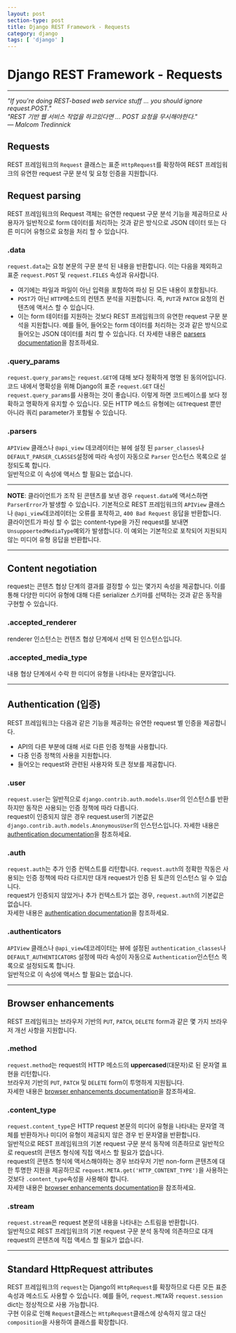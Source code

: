 ```yaml
---
layout: post
section-type: post
title: Django REST Framework - Requests
category: django
tags: [ 'django' ]
---
```


# Django REST Framework - Requests

---
_"If you're doing REST-based web service stuff ... you should ignore request.POST."   
"REST 기반 웹 서비스 작업을 하고있다면 ... POST 요청을 무시해야한다."  
— Malcom Tredinnick_


## Requests

REST 프레임워크의 `Request` 클래스는 표준 `HttpRequest`를 확장하여 REST 프레임워크의 유연한 request 구문 분석 및 요청 인증을 지원합니다.

## Request parsing
REST 프레임워크의 Request 객체는 유연한 request 구문 분석 기능을 제공하므로 사용자가 일반적으로 form 데이터를 처리하는 것과 같은 방식으로 JSON 데이터 또는 다른 미디어 유형으로 요청을 처리 할 수 ​​있습니다.

### .data
`request.data`는 요청 본문의 구문 분석 된 내용을 반환합니다. 이는 다음을 제외하고 표준 `request.POST` 및 `request.FILES` 속성과 유사합니다.

- 여기에는 파일과 파일이 아닌 입력을 포함하여 파싱 된 모든 내용이 포함됩니다.
- `POST`가 아닌 `HTTP`메소드의 컨텐츠 분석을 지원합니다. 즉, `PUT`과 `PATCH` 요청의 컨텐츠에 액서스 할 수 있습니다.
- 이는 form 테이터를 지원하는 것보다 REST 프레임워크의 유연한 request 구문 분석을 지원합니다. 예를 들어, 들어오는 form 데이터를 처리하는 것과 같은 방식으로 들어오는 JSON 데이터를 처리 할 수 있습니다.
더 자세한 내용은 [parsers documentation](http://www.django-rest-framework.org/api-guide/parsers/)을 참조하세요.

### .query_params
`request.query_params`는 `request.GET`에 대해 보다 정확하게 명명 된 동의어입니다.  
코드 내에서 명확성을 위해 Django의 표준 `request.GET` 대신 `request.query_params`를 사용하는 것이 좋습니다. 이렇게 하면  코드베이스를 보다 정확하고 명확하게 유지할  수 있습니다. 모든 HTTP 메소드 유형에는 `GET`request 뿐만 아니라 쿼리 parameter가 포함될 수 있습니다.

### .parsers
`APIView` 클래스나 `@api_view` 데코레이터는 뷰에 설정 된 `parser_classes`나 `DEFAULT_PARSER_CLASSES`설정에 따라 속성이 자동으로 `Parser` 인스턴스 목록으로 설정되도록 합니다.  
일반적으로 이 속성에 액서스 할 필요는 없습니다.

---
**NOTE**: 클라이언트가 조작 된 콘텐츠를 보낸 경우 `request.data`에 액서스하면  `ParserError`가 발생할 수 있습니다. 기본적으로 REST 프레임워크의 `APIView` 클래스나 `@api_view`데코레이터는 오류를 포착하고, `400 Bad Request` 응답을 반환합니다.  
클라이언트가 파싱 할 수 없는 content-type을 가진 request를 보내면 `UnsuppoertedMediaType`예외가 발생합니다. 이 예외는 기본적으로 포착되어 지원되지 않는 미디어 유형 응답을 반환합니다.

---

## Content negotiation
request는 콘텐츠 협상 단계의 결과를 결정할 수 있는 몇가지 속성을 제공합니다. 이를 통해 다양한 미디어 유형에 대해 다른 serializer 스키마를 선택하는 것과 같은 동작을 구현할 수 있습니다.

### .accepted_renderer
renderer 인스턴스는 컨텐츠 협상 단계에서 선택 된 인스턴스입니다.

### .accepted_media_type
내용 협상 단계에서 수락 한 미디어 유형을 나타내는 문자열입니다.

---

## Authentication (입증)
REST 프레임워크는 다음과 같은 기능을 제공하는 유연한 request 별 인증을 제공합니다.

- API의 다른 부분에 대해 서로 다른 인증 정책을 사용합니다.
- 다중 인증 정책의 사용을 지원합니다.
- 들어오는 request와 관련된 사용자와 토큰 정보를 제공합니다.

### .user
`request.user`는 일반적으로 `django.contrib.auth.models.User`의 인스턴스를 반환하지만 동작은 사용되는 인증 정책에 따라 다릅니다.  
request이 인증되지 않은 경우 request.user의 기본값은 `django.contrib.auth.models.AnonymousUser`의 인스턴스입니다.
자세한 내용은 [authentication documentation](http://www.django-rest-framework.org/api-guide/authentication/)을 참조하세요.

### .auth
`request.auth`는 추가 인증 컨텍스트를 리턴합니다. `request.auth`의 정확한 작동은 사용되는 인증 정책에 따라 다르지만 대개 request가 인증 된 토큰의 인스턴스 일 수 있습니다.  
request가 인증되지 않았거나 추가 컨텍스트가 없는 경우, `request.auth`의 기본값은 없습니다.  
자세한 내용은 [authentication documentation](http://www.django-rest-framework.org/api-guide/authentication/)을 참조하세요.

### .authenticators
`APIView` 클래스나 `@api_view`데코레이터는 뷰에 설정된 `authentication_classes`나 `DEFAULT_AUTHENTICATORS` 설정에 따라 속성이 자동으로 `Authentication`인스턴스 목록으로 설정되도록 합니다.  
일반적으로 이 속성에 액서스 할 필요는 없습니다.

---

## Browser enhancements
REST 프레임워크는 브라우저 기반의 `PUT`, `PATCH`, `DELETE` form과 같은 몇 가지 브라우저 개선 사항을 지원합니다.

### .method
`request.method`는 request의 HTTP 메소드의 **uppercased**(대문자)로 된 문자열 표현을 리턴합니다.  
브라우저 기반의 `PUT`, `PATCH` 및 `DELETE` form이 투명하게 지원됩니다.  
자세한 내용은 [browser enhancements documentation](http://www.django-rest-framework.org/topics/browser-enhancements/)을 참조하세요.

### .content_type
`request.content_type`은 HTTP request 본문의 미디어 유형을 나타내는 문자열 객체를 반환하거나 미디어 유형이 제공되지 않은 경우 빈 문자열을 반환합니다.  
일반적으로 REST 프레임워크의 기본 request 구문 분석 동작에 의존하므로 일반적으로 request의 콘텐츠 형식에 직접 액서스 할 필요가 없습니다.  
request의 콘텐츠 형식에 액서스해야하는 경우 브라우저 기반 non-form 콘텐츠에 대한 투명한 지원을 제공하므로 `request.META.get('HTTP_CONTENT_TYPE')`을 사용하는 것보다 `.content_type`속성을 사용해야 합니다.  
자세한 내용은 [browser enhancements documentation](http://www.django-rest-framework.org/topics/browser-enhancements/)을 참조하세요.

### .stream
`request.stream`은 request 본문의 내용을 나타내는 스트림을 반환합니다.  
일반적으로 REST 프레임워크의 기본 request 구문 분석 동작에 의존하므로 대개 request의 콘텐츠에 직접 액세스 할 필요가 없습니다.

---

## Standard HttpRequest attributes
REST 프레임워크의 `request`는 Django의 `HttpRequest`를 확장하므로 다른 모든 표준 속성과 메소드도 사용할 수 있습니다. 예를 들어, `request.META`와 `request.session` dict는 정상적으로 사용 가능합니다.  
구현 이유로 인해 `Request`클래스는 `HttpRequest`클래스에 상속하지 않고 대신 `composition`을 사용하여 클래스를 확장합니다.

